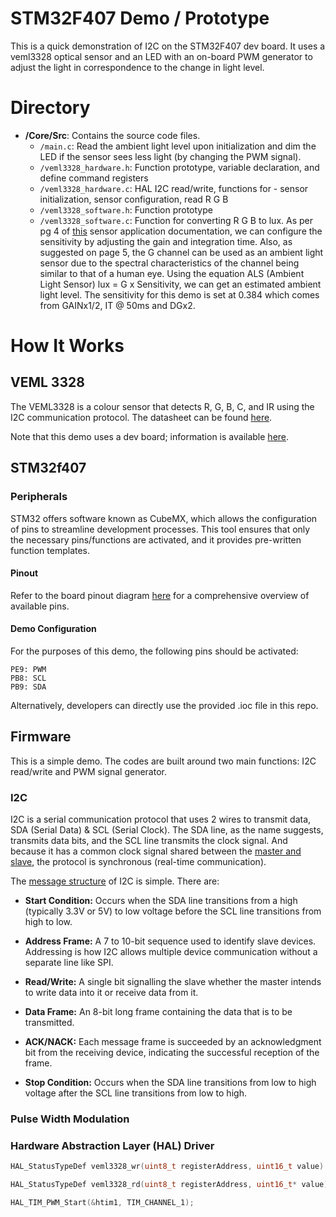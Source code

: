 # STM32F407 Demo / Prototype
This is a quick demonstration of I2C on the STM32F407 dev board. It uses a veml3328 optical sensor and an LED with an on-board PWM generator to adjust the light in correspondence to the change in light level.

# Directory
- **/Core/Src**: Contains the source code files.
  - `/main.c`: Read the ambient light level upon initialization and dim the LED if the sensor sees less light (by changing the PWM signal).
  - `/veml3328_hardware.h`: Function prototype, variable declaration, and define command registers 
  - `/veml3328_hardware.c`: HAL I2C read/write, functions for - sensor initialization, sensor configuration, read R G B
  - `/veml3328_software.h`: Function prototype
  - `/veml3328_software.c`: Function for converting R G B to lux. As per pg 4 of [this](https://www.vishay.com/docs/80010/designingveml3328.pdf) sensor application documentation, we can configure the sensitivity by adjusting the gain and integration time. Also, as suggested on page 5, the G channel can be used as an ambient light sensor due to the spectral characteristics of the channel being similar to that of a human eye. Using the equation ALS (Ambient Light Sensor) lux = G x Sensitivity, we can get an estimated ambient light level. The sensitivity for this demo is set at 0.384 which comes from GAINx1/2, IT @ 50ms and DGx2. 

# How It Works
## VEML 3328
The VEML3328 is a colour sensor that detects R, G, B, C, and IR using the I2C communication protocol. The datasheet can be found [here](https://www.vishay.com/docs/84968/veml3328.pdf).

Note that this demo uses a dev board; information is available [here](https://www.mikroe.com/color-10-click).

## STM32f407
### Peripherals 
STM32 offers software known as CubeMX, which allows the configuration of pins to streamline development processes. This tool ensures that only the necessary pins/functions are activated, and it provides pre-written function templates.

#### Pinout
Refer to the board pinout diagram [here](https://microcontrollerslab.com/wp-content/uploads/2019/12/stm32f4-discovery-pinout.png) for a comprehensive overview of available pins.

#### Demo Configuration
For the purposes of this demo, the following pins should be activated:

    PE9: PWM
    PB8: SCL
    PB9: SDA

Alternatively, developers can directly use the provided .ioc file in this repo.

## Firmware
This is a simple demo. The codes are built around two main functions: I2C read/write and PWM signal generator.

### I2C
I2C is a serial communication protocol that uses 2 wires to transmit data, SDA (Serial Data) & SCL (Serial Clock). The SDA line, as the name suggests, transmits data bits, and the SCL line transmits the clock signal. And because it has a common clock signal shared between the [master and slave](https://www.circuitbasics.com/wp-content/uploads/2016/01/Introduction-to-I2C-Single-Master-Single-Slave.png), the protocol is synchronous (real-time communication). 

The [message structure](https://www.circuitbasics.com/wp-content/uploads/2016/01/Introduction-to-I2C-Message-Frame-and-Bit-2.png) of I2C is simple. There are:
- **Start Condition:** Occurs when the SDA line transitions from a high (typically 3.3V or 5V) to low voltage before the SCL line transitions from high to low.

- **Address Frame:** A 7 to 10-bit sequence used to identify slave devices. Addressing is how I2C allows multiple device communication without a separate line like SPI.

- **Read/Write:** A single bit signalling the slave whether the master intends to write data into it or receive data from it.

- **Data Frame:** An 8-bit long frame containing the data that is to be transmitted.

- **ACK/NACK:** Each message frame is succeeded by an acknowledgment bit from the receiving device, indicating the successful reception of the frame.

- **Stop Condition:** Occurs when the SDA line transitions from low to high voltage after the SCL line transitions from low to high.

### Pulse Width Modulation

### Hardware Abstraction Layer (HAL) Driver
```C
HAL_StatusTypeDef veml3328_wr(uint8_t registerAddress, uint16_t value)

HAL_StatusTypeDef veml3328_rd(uint8_t registerAddress, uint16_t* value)

HAL_TIM_PWM_Start(&htim1, TIM_CHANNEL_1);
```
